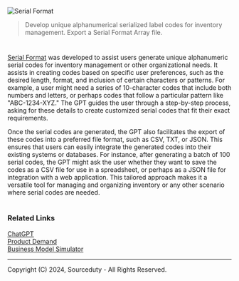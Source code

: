![Serial Format](https://github.com/user-attachments/assets/0792a1ef-0b21-4227-a4f2-0862cac172f3)

> Develop unique alphanumerical serialized label codes for inventory management. Export a Serial Format Array file.

#

[Serial Format](https://chatgpt.com/g/g-danbPfgbj-serial-format) was developed to assist users generate unique alphanumeric serial codes for inventory management or other organizational needs. It assists in creating codes based on specific user preferences, such as the desired length, format, and inclusion of certain characters or patterns. For example, a user might need a series of 10-character codes that include both numbers and letters, or perhaps codes that follow a particular pattern like "ABC-1234-XYZ." The GPT guides the user through a step-by-step process, asking for these details to create customized serial codes that fit their exact requirements.

Once the serial codes are generated, the GPT also facilitates the export of these codes into a preferred file format, such as CSV, TXT, or JSON. This ensures that users can easily integrate the generated codes into their existing systems or databases. For instance, after generating a batch of 100 serial codes, the GPT might ask the user whether they want to save the codes as a CSV file for use in a spreadsheet, or perhaps as a JSON file for integration with a web application. This tailored approach makes it a versatile tool for managing and organizing inventory or any other scenario where serial codes are needed.

#
### Related Links

[ChatGPT](https://github.com/sourceduty/ChatGPT)
<br>
[Product Demand](https://github.com/sourceduty/Product_Demand)
<br>
[Business Model Simulator](https://github.com/sourceduty/Business_Model_Simulator)

***
Copyright (C) 2024, Sourceduty - All Rights Reserved.
